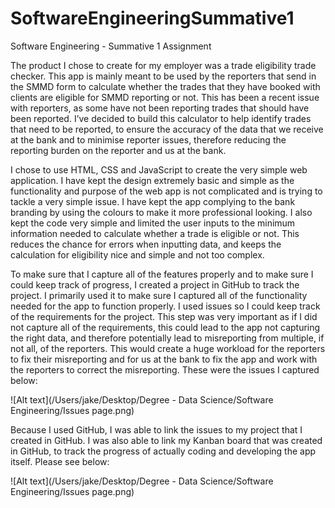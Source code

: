 # SoftwareEngineeringSummative1
Software Engineering - Summative 1 Assignment

The product I chose to create for my employer was a trade eligibility trade checker. This app is mainly meant to be used by the reporters that send in the SMMD form to calculate whether the trades that they have booked with clients are eligible for SMMD reporting or not. This has been a recent issue with reporters, as some have not been reporting trades that should have been reported. I’ve decided to build this calculator to help identify trades that need to be reported, to ensure the accuracy of the data that we receive at the bank and to minimise reporter issues, therefore reducing the reporting burden on the reporter and us at the bank. 

I chose to use HTML, CSS and JavaScript to create the very simple web application. I have kept the design extremely basic and simple as the functionality and purpose of the web app is not complicated and is trying to tackle a very simple issue. I have kept the app complying to the bank branding by using the colours to make it more professional looking. I also kept the code very simple and limited the user inputs to the minimum information needed to calculate whether a trade is eligible or not. This reduces the chance for errors when inputting data, and keeps the calculation for eligibility nice and simple and not too complex.  

To make sure that I capture all of the features properly and to make sure I could keep track of progress, I created a project in GitHub to track the project. I primarily used it to make sure I captured all of the functionality needed for the app to function properly. I used issues so I could keep track of the requirements for the project. This step was very important as if I did not capture all of the requirements, this could lead to the app not capturing the right data, and therefore potentially lead to misreporting from multiple, if not all, of the reporters. This would create a huge workload for the reporters to fix their misreporting and for us at the bank to fix the app and work with the reporters to correct the misreporting. These were the issues I captured below: 

![Alt text](/Users/jake/Desktop/Degree - Data Science/Software Engineering/Issues page.png)

Because I used GitHub, I was able to link the issues to my project that I created in GitHub. I was also able to link my Kanban board that was created in GitHub, to track the progress of actually coding and developing the app itself. Please see below: 

![Alt text](/Users/jake/Desktop/Degree - Data Science/Software Engineering/Issues page.png)
